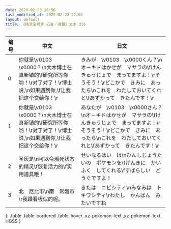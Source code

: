 ```yaml
---
date: 2020-02-23 20:56
last_modified_at: 2020-02-23 22:03
layout: default
title: 《精灵宝可梦 心金／魂银》文本 316
---
```

| 编号 | 中文 | 日文 |
| ---- | ---- | ---- |
| 0 | 你就是\v0103　\x0000？\n大木博士在真新镇的\f研究所等你哟！\r对了对了！\r博士说,\n如果遇到你,\f让我把这个交给你！\r | きみが　\v0103　\x0000くん？\nオ－キドはかせが　マサラの\fけんきゅうじょで　まってますよ！\rそうそう！\rどこかで　きみに　あったら\nこれを　わたしておいてくれと\fあずかって　きたんです！\r |
| 1 | 你就是\v0103　\x0000？\n大木博士在真新镇的\f研究所等你哟！\r对了对了！\r博士说,\n如果遇到你,\f让我把这个交给你！\r | あなたが　\v0103　\x0000さん？\nオ－キドはかせが　マサラの\fけんきゅうじょで　まってますよ！\rそうそう！\rどこかで　きみに　あったら\nこれを　わたしておいてくれと\fあずかって　きたんです！\r |
| 2 | 圣灰是\n可以令濒死状态的精灵\f恢复活力的\f实用道具哦！ | せいなるはい　は\nひんしじょうたいの　ポケモンを\fげんきに　かいふく　してくれる\fすばらしい　どうぐですよ！ |
| 3 | 北　尼比市\n南　常磐市\r我跟看板似的呢。 | きたは　ニビシティ\nみなみは　トキワシティ\rわたし　かんばん　みたいですね |
{: .table .table-bordered .table-hover .xz-pokemon-text .xz-pokemon-text-HGSS }
